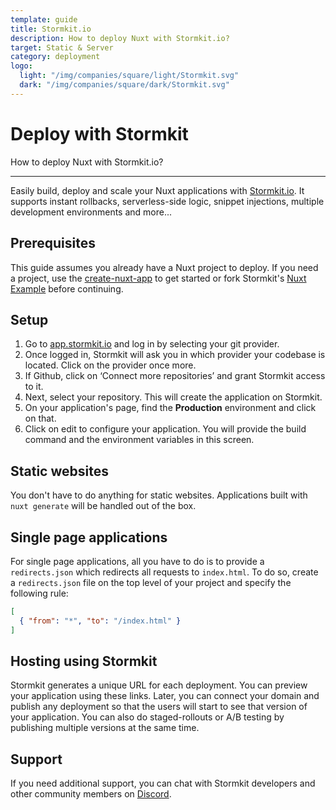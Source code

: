 ```yaml
---
template: guide
title: Stormkit.io
description: How to deploy Nuxt with Stormkit.io?
target: Static & Server
category: deployment
logo:
  light: "/img/companies/square/light/Stormkit.svg"
  dark: "/img/companies/square/dark/Stormkit.svg"
---
```

# Deploy with Stormkit

How to deploy Nuxt with Stormkit.io?

---

Easily build, deploy and scale your Nuxt applications with [Stormkit.io](https://www.stormkit.io). It supports instant rollbacks, serverless-side logic, snippet injections, multiple development environments and more...

## Prerequisites

This guide assumes you already have a Nuxt project to deploy. If you need a project, use the [create-nuxt-app](https://github.com/nuxt/create-nuxt-app) to get started or fork Stormkit's [Nuxt Example](https://github.com/stormkit-dev/hackernews-nuxt) before continuing.

## Setup

1. Go to [app.stormkit.io](https://app.stormkit.io) and log in by selecting your git provider.
2. Once logged in, Stormkit will ask you in which provider your codebase is located. Click on the provider once more.
3. If Github, click on ‘Connect more repositories’ and grant Stormkit access to it.
4. Next, select your repository. This will create the application on Stormkit.
5. On your application's page, find the **Production** environment and click on that.
6. Click on edit to configure your application. You will provide the build command and the
   environment variables in this screen.

## Static websites

You don't have to do anything for static websites. Applications built with `nuxt generate` will be handled out of the box.

## Single page applications

For single page applications, all you have to do is to provide a `redirects.json` which redirects
all requests to `index.html`. To do so, create a `redirects.json` file on the top level of your project and specify the following rule:

```json
[
  { "from": "*", "to": "/index.html" }
]
```

## Hosting using Stormkit

Stormkit generates a unique URL for each deployment. You can preview your application using these links. Later, you can connect your domain and publish any deployment so that the users will start to see that version of your application. You can also do staged-rollouts or A/B testing by publishing multiple versions at the same time.

## Support

If you need additional support, you can chat with Stormkit developers and other community members on [Discord](https://discord.gg/6yQWhyY).

